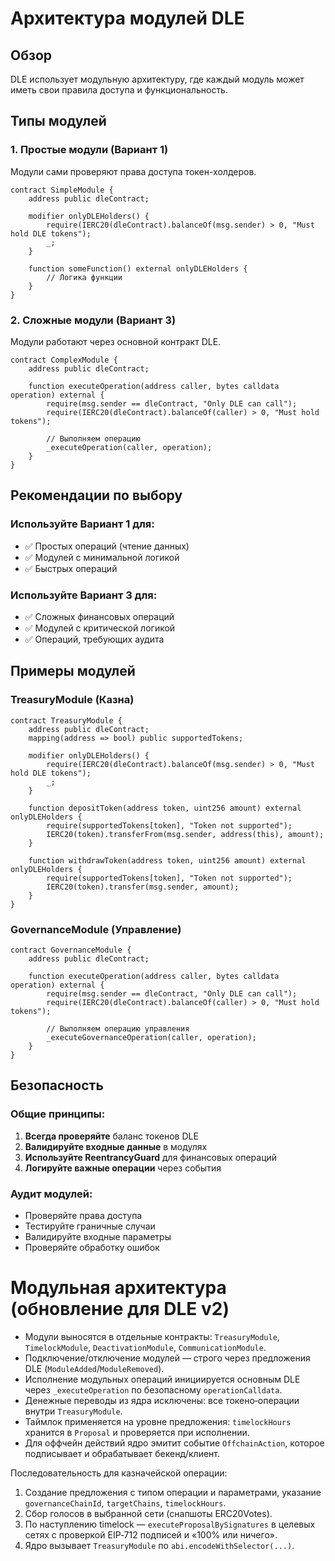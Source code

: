 <!--
  Copyright (c) 2024-2025 Тарабанов Александр Викторович
  All rights reserved.
  
  This software is proprietary and confidential.
  Unauthorized copying, modification, or distribution is prohibited.
  
  For licensing inquiries: info@hb3-accelerator.com
  Website: https://hb3-accelerator.com
  GitHub: https://github.com/HB3-ACCELERATOR
-->

# Архитектура модулей DLE

## Обзор

DLE использует модульную архитектуру, где каждый модуль может иметь свои правила доступа и функциональность.

## Типы модулей

### 1. Простые модули (Вариант 1)
Модули сами проверяют права доступа токен-холдеров.

```solidity
contract SimpleModule {
    address public dleContract;
    
    modifier onlyDLEHolders() {
        require(IERC20(dleContract).balanceOf(msg.sender) > 0, "Must hold DLE tokens");
        _;
    }
    
    function someFunction() external onlyDLEHolders {
        // Логика функции
    }
}
```

### 2. Сложные модули (Вариант 3)
Модули работают через основной контракт DLE.

```solidity
contract ComplexModule {
    address public dleContract;
    
    function executeOperation(address caller, bytes calldata operation) external {
        require(msg.sender == dleContract, "Only DLE can call");
        require(IERC20(dleContract).balanceOf(caller) > 0, "Must hold tokens");
        
        // Выполняем операцию
        _executeOperation(caller, operation);
    }
}
```

## Рекомендации по выбору

### Используйте Вариант 1 для:
- ✅ Простых операций (чтение данных)
- ✅ Модулей с минимальной логикой
- ✅ Быстрых операций

### Используйте Вариант 3 для:
- ✅ Сложных финансовых операций
- ✅ Модулей с критической логикой
- ✅ Операций, требующих аудита

## Примеры модулей

### TreasuryModule (Казна)
```solidity
contract TreasuryModule {
    address public dleContract;
    mapping(address => bool) public supportedTokens;
    
    modifier onlyDLEHolders() {
        require(IERC20(dleContract).balanceOf(msg.sender) > 0, "Must hold DLE tokens");
        _;
    }
    
    function depositToken(address token, uint256 amount) external onlyDLEHolders {
        require(supportedTokens[token], "Token not supported");
        IERC20(token).transferFrom(msg.sender, address(this), amount);
    }
    
    function withdrawToken(address token, uint256 amount) external onlyDLEHolders {
        require(supportedTokens[token], "Token not supported");
        IERC20(token).transfer(msg.sender, amount);
    }
}
```

### GovernanceModule (Управление)
```solidity
contract GovernanceModule {
    address public dleContract;
    
    function executeOperation(address caller, bytes calldata operation) external {
        require(msg.sender == dleContract, "Only DLE can call");
        require(IERC20(dleContract).balanceOf(caller) > 0, "Must hold tokens");
        
        // Выполняем операцию управления
        _executeGovernanceOperation(caller, operation);
    }
}
```

## Безопасность

### Общие принципы:
1. **Всегда проверяйте** баланс токенов DLE
2. **Валидируйте входные данные** в модулях
3. **Используйте ReentrancyGuard** для финансовых операций
4. **Логируйте важные операции** через события

### Аудит модулей:
- Проверяйте права доступа
- Тестируйте граничные случаи
- Валидируйте входные параметры
- Проверяйте обработку ошибок 

# Модульная архитектура (обновление для DLE v2)

- Модули выносятся в отдельные контракты: `TreasuryModule`, `TimelockModule`, `DeactivationModule`, `CommunicationModule`.
- Подключение/отключение модулей — строго через предложения DLE (`ModuleAdded`/`ModuleRemoved`).
- Исполнение модульных операций инициируется основным DLE через `_executeOperation` по безопасному `operationCalldata`.
- Денежные переводы из ядра исключены: все токено‑операции внутри `TreasuryModule`.
- Таймлок применяется на уровне предложения: `timelockHours` хранится в `Proposal` и проверяется при исполнении.
- Для оффчейн действий ядро эмитит событие `OffchainAction`, которое подписывает и обрабатывает бекенд/клиент.

Последовательность для казначейской операции:
1) Создание предложения с типом операции и параметрами, указание `governanceChainId`, `targetChains`, `timelockHours`.
2) Сбор голосов в выбранной сети (снапшоты ERC20Votes).
3) По наступлению timelock — `executeProposalBySignatures` в целевых сетях с проверкой EIP‑712 подписей и «100% или ничего».
4) Ядро вызывает `TreasuryModule` по `abi.encodeWithSelector(...)`. 